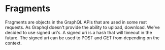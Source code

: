 # Fragments
Fragments are objects in the GraphQL APIs that are used in some rest requests. As Graphql doesn't provide the ability to upload, download. We've decided to use signed uri's. A signed uri is a hash that will timeout in the future. The signed uri can be used to POST and GET from depending on the context.